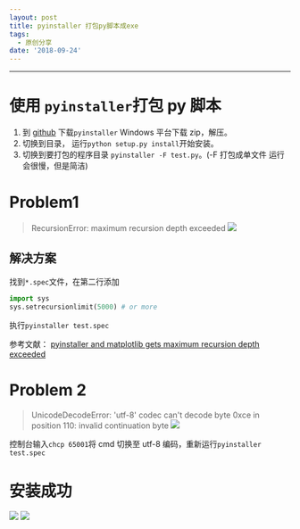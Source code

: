 ```yaml
---
layout: post
title: pyinstaller 打包py脚本成exe
tags:
  - 原创分享
date: '2018-09-24'
---
```

---

# 使用 `pyinstaller`打包 py 脚本
1. 到 [github](https://github.com/pyinstaller/pyinstaller) 下载`pyinstaller` Windows 平台下载 zip，解压。
2. 切换到目录， 运行`python setup.py install`开始安装。
3. 切换到要打包的程序目录 `pyinstaller -F test.py`。(-F 打包成单文件 运行会很慢，但是简洁) 

# Problem1
>RecursionError: maximum recursion depth exceeded
![](http://ww1.sinaimg.cn/large/6db7045egy1fvky260pknj20qo0dcq37.jpg) 
## 解决方案
找到`*.spec`文件，在第二行添加
```python
import sys
sys.setrecursionlimit(5000) # or more
```
执行`pyinstaller test.spec` 

参考文献： 
 [pyinstaller and matplotlib gets maximum recursion depth exceeded](https://stackoverflow.com/questions/30677110/pyinstaller-and-matplotlib-gets-maximum-recursion-depth-exceeded)

# Problem 2
>UnicodeDecodeError: 'utf-8' codec can't decode byte 0xce in position 110: invalid continuation byte
![](http://ww1.sinaimg.cn/large/6db7045egy1fvkydohqycj20qo0dcjru.jpg)

控制台输入`chcp 65001`将 cmd 切换至 utf-8 编码，重新运行`pyinstaller test.spec`

# 安装成功
![](http://ww1.sinaimg.cn/large/6db7045egy1fvkzcqtipcj20qo0avglw.jpg)
![](http://ww1.sinaimg.cn/large/6db7045egy1fvkzgh7u7aj20xk0h1aba.jpg)

